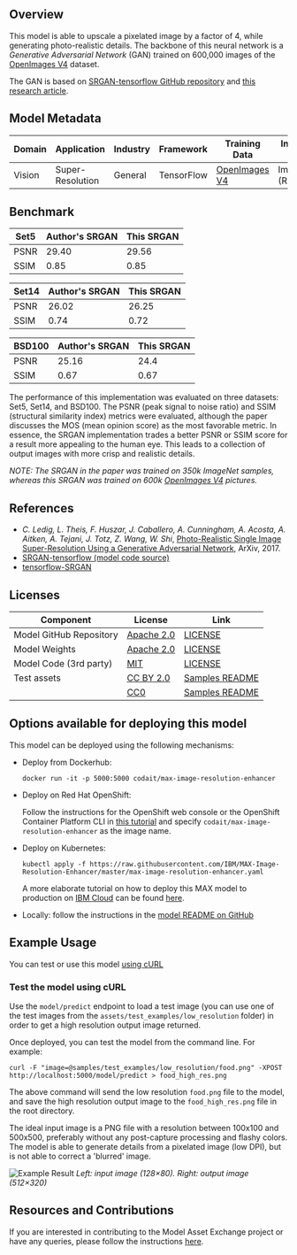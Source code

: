 ## Overview

This model is able to upscale a pixelated image by a factor of 4, while generating photo-realistic details. The backbone of this neural network is a _Generative Adversarial Network_ (GAN) trained on 600,000 images of the [OpenImages V4](https://storage.googleapis.com/openimages/web/index.html) dataset.

The GAN is based on [SRGAN-tensorflow GitHub repository](https://github.com/brade31919/SRGAN-tensorflow) and [this research article](https://arxiv.org/pdf/1609.04802.pdf).

## Model Metadata
| Domain | Application | Industry  | Framework | Training Data | Input Data Format |
| ------------- | --------  | -------- | --------- | --------- | -------------- |
| Vision | Super-Resolution | General | TensorFlow | [OpenImages V4](https://storage.googleapis.com/openimages/web/index.html) | Image (RGB/HWC) |

## Benchmark

| Set5 | Author's SRGAN | This SRGAN |
| -------- | ------------------ | ----------- |
| PSNR | 29.40 | 29.56 |
| SSIM | 0.85 | 0.85 |

| Set14 | Author's SRGAN | This SRGAN |
| -------- | ------------------ | ----------- |
| PSNR | 26.02 | 26.25 |
| SSIM | 0.74 | 0.72 |

| BSD100 | Author's SRGAN | This SRGAN |
| -------- | ------------------ | ----------- |
| PSNR | 25.16 | 24.4 |
| SSIM | 0.67  |  0.67 |

The performance of this implementation was evaluated on three datasets: Set5, Set14, and BSD100.
The PSNR (peak signal to noise ratio) and SSIM (structural similarity index) metrics were evaluated, although the paper discusses
the MOS (mean opinion score) as the most favorable metric. In essence, the SRGAN implementation trades a better PSNR or SSIM score for a result more appealing to the human eye. This leads to a collection of output images with more crisp and realistic details.


_NOTE: The SRGAN in the paper was trained on 350k ImageNet samples, whereas this SRGAN was trained on 600k [OpenImages V4](https://storage.googleapis.com/openimages/web/index.html) pictures._

## References

* _C. Ledig, L. Theis, F. Huszar, J. Caballero, A. Cunningham, A. Acosta, A. Aitken, A. Tejani, J. Totz, Z. Wang, W. Shi_, [Photo-Realistic Single Image Super-Resolution Using a Generative Adversarial Network](https://arxiv.org/pdf/1609.04802.pdf), ArXiv, 2017.
* [SRGAN-tensorflow (model code source)](https://github.com/brade31919/SRGAN-tensorflow)
* [tensorflow-SRGAN](https://github.com/trevor-m/tensorflow-SRGAN)

## Licenses

| Component | License | Link  |
| ------------- | --------  | -------- |
| Model GitHub Repository | [Apache 2.0](https://www.apache.org/licenses/LICENSE-2.0) | [LICENSE](https://github.com/IBM/MAX-Image-Resolution-Enhancer/blob/master/LICENSE) |
| Model Weights | [Apache 2.0](https://www.apache.org/licenses/LICENSE-2.0) | [LICENSE](https://github.com/IBM/MAX-Image-Resolution-Enhancer/blob/master/LICENSE) |
| Model Code (3rd party) | [MIT](https://opensource.org/licenses/MIT) | [LICENSE](https://github.com/brade31919/SRGAN-tensorflow/blob/master/LICENSE.txt) |
| Test assets | [CC BY 2.0](https://creativecommons.org/licenses/by/2.0/) | [Samples README](https://github.com/IBM/MAX-Image-Resolution-Enhancer/blob/master/samples/README.md) |
|  | [CC0](https://creativecommons.org/publicdomain/zero/1.0/) | [Samples README](https://github.com/IBM/MAX-Image-Resolution-Enhancer/blob/master/samples/README.md) |

## Options available for deploying this model

This model can be deployed using the following mechanisms:

* Deploy from Dockerhub:

  ```
  docker run -it -p 5000:5000 codait/max-image-resolution-enhancer
  ```

* Deploy on Red Hat OpenShift:

  Follow the instructions for the OpenShift web console or the OpenShift Container Platform CLI in [this tutorial](https://developer.ibm.com/tutorials/deploy-a-model-asset-exchange-microservice-on-red-hat-openshift/) and specify `codait/max-image-resolution-enhancer` as the image name.

* Deploy on Kubernetes:

  ```
  kubectl apply -f https://raw.githubusercontent.com/IBM/MAX-Image-Resolution-Enhancer/master/max-image-resolution-enhancer.yaml
  ```
  A more elaborate tutorial on how to deploy this MAX model to production on [IBM Cloud](https://ibm.biz/Bdz2XM) can be found [here](http://ibm.biz/max-to-ibm-cloud-tutorial).

* Locally: follow the instructions in the [model README on GitHub](https://github.com/IBM/MAX-Image-Resolution-Enhancer#run-locally)

## Example Usage

You can test or use this model [using cURL](#test-the-model-using-curl)

### Test the model using cURL

Use the `model/predict` endpoint to load a test image (you can use one of the test images from the `assets/test_examples/low_resolution` folder) in order to get a high resolution output image returned.

Once deployed, you can test the model from the command line. For example:

```
curl -F "image=@samples/test_examples/low_resolution/food.png" -XPOST http://localhost:5000/model/predict > food_high_res.png
```

The above command will send the low resolution `food.png` file to the model, and save the high resolution output image to the `food_high_res.png` file in the root directory.

The ideal input image is a PNG file with a resolution between 100x100 and 500x500, preferably without any post-capture processing and flashy colors. The model is able to generate details from a pixelated image (low DPI), but is not able to correct a 'blurred' image.

![Example Result](images/example.png)
_Left: input image (128×80). Right: output image (512×320)_


## Resources and Contributions

If you are interested in contributing to the Model Asset Exchange project or have any queries, please follow the instructions [here](https://github.com/CODAIT/max-central-repo).
